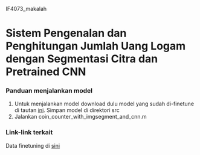 IF4073_makalah
# Sistem Pengenalan dan Penghitungan Jumlah Uang Logam dengan Segmentasi Citra dan Pretrained CNN

### Panduan menjalankan model
1. Untuk menjalankan model download dulu model yang sudah di-finetune di tautan [ini](https://drive.google.com/file/d/1KvyvlrU4PYr6znjUwBZ2wffNjXgEmVTA/view?usp=sharing). Simpan model di direktori src
2. Jalankan coin_counter_with_imgsegment_and_cnn.m

### Link-link terkait
Data finetuning di [sini](https://drive.google.com/file/d/1zZX8Pocs8kCYq0Iavf69WrK8KIseBVkJ/view?usp=sharing)
